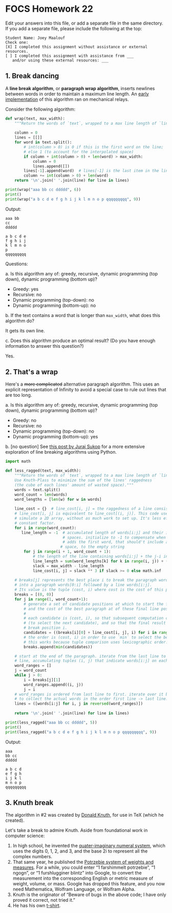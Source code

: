# FOCS Homework 22

Edit your answers into this file, or add a separate file in the same directory. If you add a separate file, please include the following at the top:

```
Student Name: Joey Maalouf
Check one:
[X] I completed this assignment without assistance or external resources.
[ ] I completed this assignment with assistance from ___
   and/or using these external resources: ___
```


## 1. Break dancing

A **line break algorithm**, or **paragraph wrap algorithm**, inserts newlines between words in order to maintain a maximum line length. An [early implementation](http://massis.lcs.mit.edu/archives/technical/western-union-tech-review/10-1/p040.htm) of this algorithm ran on mechanical relays.

Consider the following algorithm:

```python
def wrap(text, max_width):
    """Return the words of `text`, wrapped to a max line length of `line_width`."""
    
    column = 0
    lines = [[]]
    for word in text.split():
        # int(column > 0) is 0 if this is the first word on the line;
        # else 1 (to account for the interpolated space)
        if column + int(column > 0) + len(word) > max_width:
            column = 0
            lines.append([])
        lines[-1].append(word)  # lines[-1] is the last item in the lines[] array
        column += int(column > 0) + len(word)
    return '\n'.join(' '.join(line) for line in lines)

print(wrap("aaa bb cc ddddd", 6))
print()
print(wrap("a b c d e f g h i j k l m n o p qqqqqqqqq", 9))
```

Output:

```
aaa bb
cc
ddddd

a b c d e
f g h i j
k l m n o
p
qqqqqqqqq
```

Questions:

a. Is this algorithm any of: greedy, recursive, dynamic programming (top down), dynamic programming (bottom up)?

* Greedy: yes
* Recursive: no
* Dynamic programming (top-down): no
* Dynamic programming (bottom-up): no

b. If the text contains a word that is longer than `max_width`, what does this algorithm do?

It gets its own line.

c. Does this algorithm produce an optimal result? (Do you have enough information to answer this question?)

Yes.


## 2. That's a wrap

Here's a ~~more complicated~~ alternative paragraph algorithm. This uses an explicit representation of Infinity to avoid a special case to rule out lines that are too long.

a. Is this algorithm any of: greedy, recursive, dynamic programming (top down), dynamic programming (bottom up)?

* Greedy: no
* Recursive: no
* Dynamic programming (top-down): no
* Dynamic programming (bottom-up): yes

b. [no question] See [this post by Juraj Sukop](http://xxyxyz.org/line-breaking/) for a more extensive exploration of line breaking algorithms using Python.

```python
import math

def less_ragged(text, max_width):
    """Return the words of `text`, wrapped to a max line length of `line_width`.
    Use Knuth-Plass to minimize the sum of the lines' raggedness
    (the cube of each lines' amount of wasted space)."""
    words = text.split()
    word_count = len(words)
    word_lengths = [len(w) for w in words]
    
    line_cost = {}  # line_cost[i, j] = the raggedness of a line consisting of words[i:j]
    # line_cost[i, j] is equivalent to line_cost[(i, j)]. This code uses a dict (hash) to
    # simulate a 2D array, without as much work to set up. It's less efficient by a
    # constant factor.
    for i in range(word_count):
       line_length = -1  # accumulated length of words[i:j] and their interpolated
    					 # spaces. initialize to -1 to compensate when general case
        				 # adds the first word, that should't include an interpolated
            			# space, to the empty string
        for j in range(i + 1, word_count + 1):
            # the length of the line containing words[i:j] + the j-i interpolated spaces
            line_length = sum(word_lengths[k] for k in range(i, j)) + (j - i - 1)
            slack = max_width - line_length
            line_cost[i, j] = slack ** 3 if slack >= 0 else math.inf
    
    # breaks[j] represents the best place i to break the paragraph words[0:j]
    # into a paragraph words[0:i] followed by a line words[i:j].
    # Its value is the tuple (cost, i) where cost is the cost of this paragraph.
    breaks = [(0, 0)]
    for j in range(1, word_count+1):
        # generate a set of candidate positions at which to start the final line,
        # and the cost of the best paragraph at of these final line positions.
        #
        # each candidate is (cost, i), so that subsequent computation can use the cost
        # (to select the next candidate), and so that the final result can use the line
        # break position i.
        candidates = ((breaks[i][0] + line_cost[i, j], i) for i in range(j))
        # the order is (cost, i) in order to use `min` to select the best candidate.
        # this works because tuple comparison uses lexicographic order.
        breaks.append(min(candidates))

    # start at the end of the paragraph. iterate from the last line to each preceding
    # line, accumulating tuples (i, j) that indicate words[i:j] on each line
    word_ranges = []
    j = word_count
    while j > 0:
        i = breaks[j][1]
        word_ranges.append((i, j))
        j = i
    # word_ranges is ordered from last line to first. iterate over it backwards,
    # to collect the actual words in the order first line -> last line.
    lines = ([words[i:j] for i, j in reversed(word_ranges)])
        
    return '\n'.join(' '.join(line) for line in lines)

print(less_ragged("aaa bb cc ddddd", 5))
print()
print(less_ragged("a b c d e f g h i j k l m n o p qqqqqqqqq", 9))
```

Output:

```
aaa
bb cc
ddddd

a b c d
e f g h
i j k l
m n o p
qqqqqqqqq
```


## 3. Knuth break

The algorithm in #2 was created by [Donald Knuth](https://en.wikipedia.org/wiki/Donald_Knuth), for use in TeX (which he created).

Let's take a break to admire Knuth. Aside from foundational work in computer science:

1. In high school, he invented the [quater-imaginary numeral system](https://en.wikipedia.org/wiki/Quater-imaginary_base), which uses the digits 0, 1, 2, and 3, and the base 2i to represent all the complex numbers.
2. That same year, he published the [Potrzebie system of weights and measures](https://github.com/focs16fall/focs-assignments/blob/master/day22/images/potrzebie_system.gif). For a while, you could enter “1 farshimmelt potrzebie”, “1 ngogn”, or “1 furshlugginer blintz” into Google, to convert the measurement into the corresponding English or metric measure of weight, volume, or mass. Google has dropped this feature, and you now need Mathematica, Wolfram Language, or Wolfram Alpha.
3. Knuth is the originator of “Beware of bugs in the above code; I have only proved it correct, not tried it.”
4. He has his own [t-shirt](https://github.com/focs16fall/focs-assignments/blob/master/day22/images/knuth-tshirt-show.jpg).
